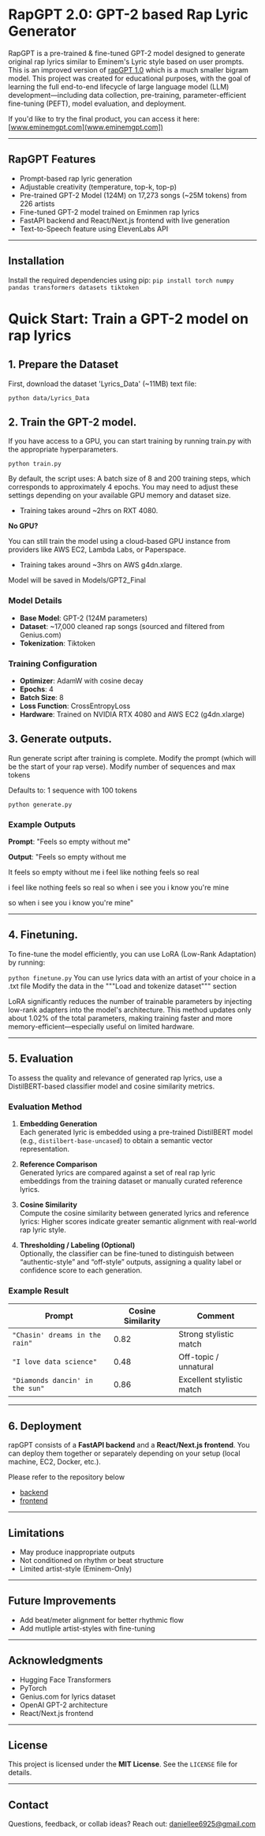 # RapGPT 2.0: GPT-2 based Rap Lyric Generator

RapGPT is a pre-trained & fine-tuned GPT-2 model designed to generate original rap lyrics similar to Eminem's Lyric style based on user prompts. This is an improved version of [rapGPT 1.0](https://github.com/daniellee6925/rapGPT) which is a much smaller bigram model. This project was created for educational purposes, with the goal of learning the full end-to-end lifecycle of large language model (LLM) development—including data collection, pre-training, parameter-efficient fine-tuning (PEFT), model evaluation, and deployment.

If you'd like to try the final product, you can access it here: [www.eminemgpt.com](www.eminemgpt.com])


---

## RapGPT Features

- Prompt-based rap lyric generation
- Adjustable creativity (temperature, top-k, top-p)
- Pre-trained GPT-2 Model (124M) on 17,273 songs (~25M tokens) from 226 artists
- Fine-tuned GPT-2 model trained on Eminmen rap lyrics
- FastAPI backend and React/Next.js frontend with live generation
- Text-to-Speech feature using ElevenLabs API

---
## Installation

Install the required dependencies using pip:
`pip install torch numpy pandas transformers datasets tiktoken`


# Quick Start: Train a GPT-2 model on rap lyrics


## 1. Prepare the Dataset

First, download the dataset 'Lyrics_Data' (~11MB) text file:


`python data/Lyrics_Data`

## 2. Train the GPT-2 model.
If you have access to a GPU, you can start training by running train.py with the appropriate hyperparameters.

`python train.py`

By default, the script uses:
A batch size of 8 and 200 training steps, which corresponds to approximately 4 epochs. You may need to adjust these settings depending on your available GPU memory and dataset size.
- Training takes around ~2hrs on RXT 4080.

**No GPU?**

You can still train the model using a cloud-based GPU instance from providers like AWS EC2, Lambda Labs, or Paperspace.
- Training takes around ~3hrs on AWS g4dn.xlarge.

Model will be saved in Models/GPT2_Final

### Model Details

- **Base Model**: GPT-2 (124M parameters)
- **Dataset**: ~17,000 cleaned rap songs (sourced and filtered from Genius.com)
- **Tokenization**: Tiktoken

### Training Configuration

- **Optimizer**: AdamW with cosine decay
- **Epochs**: 4
- **Batch Size**: 8
- **Loss Function**: CrossEntropyLoss
- **Hardware**: Trained on NVIDIA RTX 4080 and AWS EC2 (g4dn.xlarge)


## 3. Generate outputs.
Run generate script after training is complete. 
Modify the prompt (which will be the start of your rap verse).
Modify number of sequences and max tokens

Defaults to: 
1 sequence with 100 tokens

`python generate.py`

### Example Outputs

**Prompt**: "Feels so empty without me"  

**Output**: "Feels so empty without me 

It feels so empty without me i feel like nothing feels so real

i feel like nothing feels so real so when i see you i know you're mine

so when i see you i know you're mine"

---


## 4. Finetuning.
To fine-tune the model efficiently, you can use LoRA (Low-Rank Adaptation) by running:

`python finetune.py`
You can use lyrics data with an artist of your choice in a .txt file
Modify the data in the """Load and tokenize dataset""" section

LoRA significantly reduces the number of trainable parameters by injecting low-rank adapters into the model's architecture. This method updates only about 1.02% of the total parameters, making training faster and more memory-efficient—especially useful on limited hardware.

---

## 5. Evaluation

To assess the quality and relevance of generated rap lyrics, use a DistilBERT-based classifier model and cosine similarity metrics.

### Evaluation Method

1. **Embedding Generation**  
   Each generated lyric is embedded using a pre-trained DistilBERT model (e.g., `distilbert-base-uncased`) to obtain a semantic vector representation.

2. **Reference Comparison**  
   Generated lyrics are compared against a set of real rap lyric embeddings from the training dataset or manually curated reference lyrics.

3. **Cosine Similarity**  
   Compute the cosine similarity between generated lyrics and reference lyrics:
   Higher scores indicate greater semantic alignment with real-world rap lyric style.

4. **Thresholding / Labeling (Optional)**  
   Optionally, the classifier can be fine-tuned to distinguish between “authentic-style” and “off-style” outputs, assigning a quality label or confidence score to each generation.

### Example Result

| Prompt                          | Cosine Similarity | Comment                   |
|---------------------------------|-------------------|---------------------------|
| `"Chasin' dreams in the rain"` | 0.82              | Strong stylistic match    |
| `"I love data science"`        | 0.48              | Off-topic / unnatural     |
| `"Diamonds dancin' in the sun"`| 0.86              | Excellent stylistic match |


---

## 6. Deployment
rapGPT consists of a **FastAPI backend** and a **React/Next.js frontend**. You can deploy them together or separately depending on your setup (local machine, EC2, Docker, etc.).

Please refer to the repository below

- [backend](https://github.com/daniellee6925/rapGPT_backend])
- [frontend](https://github.com/daniellee6925/rapGPT_frontend])

---
## Limitations

- May produce inappropriate outputs  
- Not conditioned on rhythm or beat structure  
- Limited artist-style (Eminem-Only)

---

## Future Improvements

- Add beat/meter alignment for better rhythmic flow  
- Add mutliple artist-styles with fine-tuning


---

## Acknowledgments

- Hugging Face Transformers  
- PyTorch  
- Genius.com for lyrics dataset 
- OpenAI GPT-2 architecture  
- React/Next.js frontend  

---

## License

This project is licensed under the **MIT License**. See the `LICENSE` file for details.

---

## Contact

Questions, feedback, or collab ideas? Reach out: [daniellee6925@gmail.com](mailto:daniellee6925@gmail.com)

